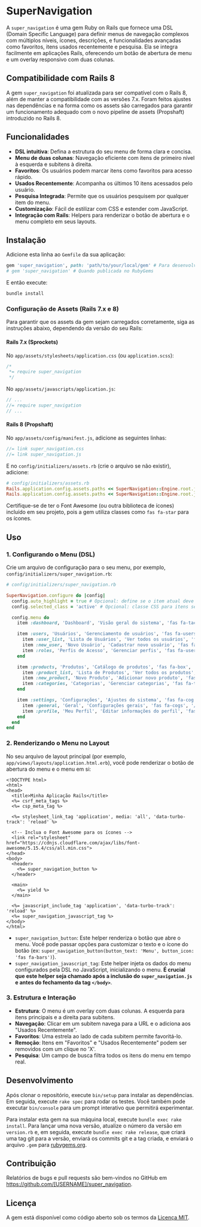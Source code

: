 # SuperNavigation

A `super_navigation` é uma gem Ruby on Rails que fornece uma DSL (Domain Specific Language) para definir menus de navegação complexos com múltiplos níveis, ícones, descrições, e funcionalidades avançadas como favoritos, itens usados recentemente e pesquisa. Ela se integra facilmente em aplicações Rails, oferecendo um botão de abertura de menu e um overlay responsivo com duas colunas.

## Compatibilidade com Rails 8

A gem `super_navigation` foi atualizada para ser compatível com o Rails 8, além de manter a compatibilidade com as versões 7.x. Foram feitos ajustes nas dependências e na forma como os assets são carregados para garantir um funcionamento adequado com o novo pipeline de assets (Propshaft) introduzido no Rails 8.

## Funcionalidades

*   **DSL intuitiva**: Defina a estrutura do seu menu de forma clara e concisa.
*   **Menu de duas colunas**: Navegação eficiente com itens de primeiro nível à esquerda e subitens à direita.
*   **Favoritos**: Os usuários podem marcar itens como favoritos para acesso rápido.
*   **Usados Recentemente**: Acompanha os últimos 10 itens acessados pelo usuário.
*   **Pesquisa Integrada**: Permite que os usuários pesquisem por qualquer item do menu.
*   **Customização**: Fácil de estilizar com CSS e estender com JavaScript.
*   **Integração com Rails**: Helpers para renderizar o botão de abertura e o menu completo em seus layouts.

## Instalação

Adicione esta linha ao `Gemfile` da sua aplicação:

```ruby
gem 'super_navigation', path: 'path/to/your/local/gem' # Para desenvolvimento local
# gem 'super_navigation' # Quando publicada no RubyGems
```

E então execute:

```bash
bundle install
```

### Configuração de Assets (Rails 7.x e 8)

Para garantir que os assets da gem sejam carregados corretamente, siga as instruções abaixo, dependendo da versão do seu Rails:

#### Rails 7.x (Sprockets)

No `app/assets/stylesheets/application.css` (ou `application.scss`):

```css
/*
 *= require super_navigation
 */
```

No `app/assets/javascripts/application.js`:

```javascript
// ...
//= require super_navigation
// ...
```

#### Rails 8 (Propshaft)

No `app/assets/config/manifest.js`, adicione as seguintes linhas:

```javascript
//= link super_navigation.css
//= link super_navigation.js
```

E no `config/initializers/assets.rb` (crie o arquivo se não existir), adicione:

```ruby
# config/initializers/assets.rb
Rails.application.config.assets.paths << SuperNavigation::Engine.root.join("vendor", "assets", "stylesheets")
Rails.application.config.assets.paths << SuperNavigation::Engine.root.join("vendor", "assets", "javascripts")
```

Certifique-se de ter o Font Awesome (ou outra biblioteca de ícones) incluído em seu projeto, pois a gem utiliza classes como `fas fa-star` para os ícones.

## Uso

### 1. Configurando o Menu (DSL)

Crie um arquivo de configuração para o seu menu, por exemplo, `config/initializers/super_navigation.rb`:

```ruby
# config/initializers/super_navigation.rb

SuperNavigation.configure do |config|
  config.auto_highlight = true # Opcional: define se o item atual deve ser destacado automaticamente
  config.selected_class = 'active' # Opcional: classe CSS para itens selecionados

  config.menu do
    item :dashboard, 'Dashboard', 'Visão geral do sistema', 'fas fa-tachometer-alt', '/dashboard'

    item :users, 'Usuários', 'Gerenciamento de usuários', 'fas fa-users', '/users' do
      item :user_list, 'Lista de Usuários', 'Ver todos os usuários', 'fas fa-list', '/users'
      item :new_user, 'Novo Usuário', 'Cadastrar novo usuário', 'fas fa-user-plus', '/users/new'
      item :roles, 'Perfis de Acesso', 'Gerenciar perfis', 'fas fa-user-tag', '/roles'
    end

    item :products, 'Produtos', 'Catálogo de produtos', 'fas fa-box', '/products' do
      item :product_list, 'Lista de Produtos', 'Ver todos os produtos', 'fas fa-boxes', '/products'
      item :new_product, 'Novo Produto', 'Adicionar novo produto', 'fas fa-plus-square', '/products/new'
      item :categories, 'Categorias', 'Gerenciar categorias', 'fas fa-tags', '/categories'
    end

    item :settings, 'Configurações', 'Ajustes do sistema', 'fas fa-cog', '/settings' do
      item :general, 'Geral', 'Configurações gerais', 'fas fa-cogs', '/settings/general'
      item :profile, 'Meu Perfil', 'Editar informações do perfil', 'fas fa-user-circle', '/settings/profile'
    end
  end
end
```

### 2. Renderizando o Menu no Layout

No seu arquivo de layout principal (por exemplo, `app/views/layouts/application.html.erb`), você pode renderizar o botão de abertura do menu e o menu em si:

```erb
<!DOCTYPE html>
<html>
<head>
  <title>Minha Aplicação Rails</title>
  <%= csrf_meta_tags %>
  <%= csp_meta_tag %>

  <%= stylesheet_link_tag 'application', media: 'all', 'data-turbo-track': 'reload' %>
  
  <!-- Inclua o Font Awesome para os ícones -->
  <link rel="stylesheet" href="https://cdnjs.cloudflare.com/ajax/libs/font-awesome/5.15.4/css/all.min.css">
</head>
<body>
  <header>
    <%= super_navigation_button %>
  </header>

  <main>
    <%= yield %>
  </main>

  <%= javascript_include_tag 'application', 'data-turbo-track': 'reload' %>
  <%= super_navigation_javascript_tag %>
</body>
</html>
```

*   `super_navigation_button`: Este helper renderiza o botão que abre o menu. Você pode passar opções para customizar o texto e o ícone do botão (ex: `super_navigation_button(button_text: 'Menu', button_icon: 'fas fa-bars')`).
*   `super_navigation_javascript_tag`: Este helper injeta os dados do menu configurados pela DSL no JavaScript, inicializando o menu. **É crucial que este helper seja chamado após a inclusão do `super_navigation.js` e antes do fechamento da tag `</body>`**.

### 3. Estrutura e Interação

*   **Estrutura**: O menu é um overlay com duas colunas. A esquerda para itens principais e a direita para subitens.
*   **Navegação**: Clicar em um subitem navega para a URL e o adiciona aos "Usados Recentemente".
*   **Favoritos**: Uma estrela ao lado de cada subitem permite favoritá-lo.
*   **Remoção**: Itens em "Favoritos" e "Usados Recentemente" podem ser removidos com um clique no 'X'.
*   **Pesquisa**: Um campo de busca filtra todos os itens do menu em tempo real.

## Desenvolvimento

Após clonar o repositório, execute `bin/setup` para instalar as dependências. Em seguida, execute `rake spec` para rodar os testes. Você também pode executar `bin/console` para um prompt interativo que permitirá experimentar.

Para instalar esta gem na sua máquina local, execute `bundle exec rake install`. Para lançar uma nova versão, atualize o número da versão em `version.rb` e, em seguida, execute `bundle exec rake release`, que criará uma tag git para a versão, enviará os commits git e a tag criada, e enviará o arquivo `.gem` para [rubygems.org](https://rubygems.org).

## Contribuição

Relatórios de bugs e pull requests são bem-vindos no GitHub em https://github.com/[USERNAME]/super_navigation.

## Licença

A gem está disponível como código aberto sob os termos da [Licença MIT](https://opensource.org/licenses/MIT).

